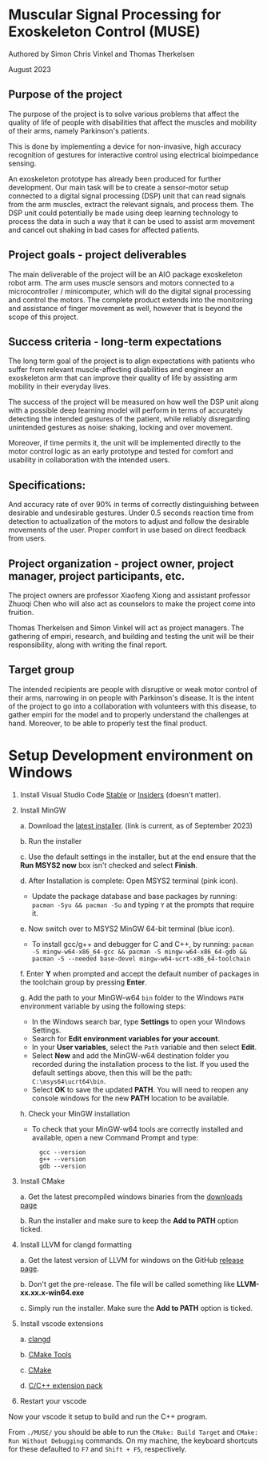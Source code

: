 # Muscular Signal Processing for Exoskeleton Control (MUSE)
Authored by Simon Chris Vinkel and Thomas Therkelsen

August 2023

## Purpose of the project
The purpose of the project is to solve various problems that affect the quality of life of people with disabilities that affect the muscles and mobility of their arms, namely Parkinson's patients.

This is done by implementing a device for non-invasive, high accuracy recognition of gestures for interactive control using electrical bioimpedance sensing.

An exoskeleton prototype has already been produced for further development. Our main task will be to create a sensor-motor setup connected to a digital signal processing (DSP) unit that can read signals from the arm muscles, extract the relevant signals, and process them. The DSP unit could potentially be made using deep learning technology to process the data in such a way that it can be used to assist arm movement and cancel out shaking in bad cases for affected patients.

## Project goals - project deliverables
The main deliverable of the project will be an AIO package exoskeleton robot arm. The arm uses muscle sensors and motors connected to a microcontroller / minicomputer, which will do the digital signal processing and control the motors. The complete product extends into the monitoring and assistance of finger movement as well, however that is beyond the scope of this project. 

## Success criteria - long-term expectations
The long term goal of the project is to align expectations with patients who suffer from relevant muscle-affecting disabilities and engineer an exoskeleton arm that can improve their quality of life by assisting arm mobility in their everyday lives.

The success of the project will be measured on how well the DSP unit along with a possible deep learning model will perform in terms of accurately detecting the intended gestures of the patient, while reliably disregarding unintended gestures as noise: shaking, locking and over movement.

Moreover, if time permits it, the unit will be implemented directly to the motor control logic as an early prototype and tested for comfort and usability in collaboration with the intended users.

## Specifications:
And accuracy rate of over 90% in terms of correctly distinguishing between desirable and undesirable gestures.
Under 0.5 seconds reaction time from detection to actualization of the motors to adjust and follow the desirable movements of the user.
Proper comfort in use based on direct feedback from users.

## Project organization - project owner, project manager, project participants, etc.
The project owners are professor Xiaofeng Xiong and assistant professor Zhuoqi Chen who will also act as counselors to make the project come into fruition.

Thomas Therkelsen and Simon Vinkel will act as project managers. The gathering of empiri, research, and building and testing the unit will be their responsibility, along with writing the final report.

## Target group
The intended recipients are people with disruptive or weak motor control of their arms, narrowing in on people with Parkinson's disease. It is the intent of the project to go into a collaboration with volunteers with this disease, to gather empiri for the model and to properly understand the challenges at hand. Moreover, to be able to properly test the final product.



# Setup Development environment on Windows

1. Install Visual Studio Code [Stable](https://code.visualstudio.com/download) or [Insiders](https://code.visualstudio.com/insiders/) (doesn't matter).
2. Install MinGW

    a. Download the  [latest installer](https://github.com/msys2/msys2-installer/releases/download/2023-05-26/msys2-x86_64-20230526.exe). (link is current, as of September 2023)
    
    b. Run the installer

    c. Use the default settings in the installer, but at the end ensure that the **Run MSYS2 now** box isn't checked and select **Finish**.

    d. After Installation is complete: Open MSYS2 terminal (pink icon).

    * Update the package database and base packages by running: `pacman -Syu && pacman -Su` and typing `Y` at the prompts that require it.

    e. Now switch over to MSYS2 MinGW 64-bit terminal (blue icon).

    * To install gcc/g++ and debugger for C and C++, by running: `pacman -S mingw-w64-x86_64-gcc && pacman -S mingw-w64-x86_64-gdb && pacman -S --needed base-devel mingw-w64-ucrt-x86_64-toolchain`

    f. Enter **Y** when prompted and accept the default number of packages in the toolchain group by pressing **Enter**.

    g. Add the path to your MinGW-w64 `bin` folder to the Windows `PATH` environment variable by using the following steps:
    
    * In the Windows search bar, type **Settings** to open your Windows Settings.
    * Search for **Edit environment variables for your account**.
    * In your **User variables**, select the `Path` variable and then select **Edit**.
    * Select **New** and add the MinGW-w64 destination folder you recorded during the installation process to the list. If you used the default settings above, then this will be the path: `C:\msys64\ucrt64\bin`.
    * Select **OK** to save the updated **PATH**. You will need to reopen any console windows for the new **PATH** location to be available.

    h. Check your MinGW installation

    * To check that your MinGW-w64 tools are correctly installed and available, open a new Command Prompt and type:

            gcc --version
            g++ --version
            gdb --version

3. Install CMake
   
   a. Get the latest precompiled windows binaries from the [downloads page](https://cmake.org/download/)
   
   b. Run the installer and make sure to keep the **Add to PATH** option ticked.

4. Install LLVM for clangd formatting
   
   a. Get the latest version of LLVM for windows on the GitHub [release page](https://github.com/llvm/llvm-project/releases).

   b. Don't get the pre-release. The file will be called something like **LLVM-xx.xx.x-win64.exe** 

   c. Simply run the installer. Make sure the **Add to PATH** option is ticked.


4. Install vscode extensions
   
   a. [clangd](https://marketplace.visualstudio.com/items?itemName=llvm-vs-code-extensions.vscode-clangd)

   b. [CMake Tools](https://marketplace.visualstudio.com/items?itemName=ms-vscode.cmake-tools)

   c. [CMake](https://marketplace.visualstudio.com/items?itemName=twxs.cmake)

   d. [C/C++ extension pack](https://marketplace.visualstudio.com/items?itemName=ms-vscode.cpptools-extension-pack)

5. Restart your vscode

Now your vscode it setup to build and run the C++ program.

From `./MUSE/` you should be able to run the `CMake: Build Target` and `CMake: Run Without Debugging` commands. On my machine, the keyboard shortcuts for these defaulted to `F7` and `Shift + F5`, respectively.